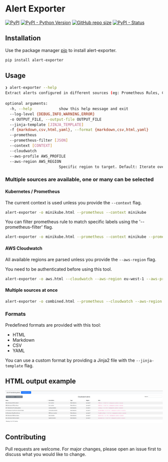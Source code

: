 # Alert Exporter

<p>
<a href="https://pypi.org/project/alert-exporter/"><img alt="PyPI" src="https://img.shields.io/pypi/v/alert-exporter"></a>
<a href="https://pypi.org/project/alert-exporter/"><img alt="PyPI - Python Version" src="https://img.shields.io/pypi/pyversions/alert-exporter"></a>
<a href="https://github.com/BapRx/alert-exporter/"><img alt="GitHub repo size" src="https://img.shields.io/github/repo-size/BapRx/alert-exporter"></a>
<a href="https://pypi.org/project/alert-exporter/"><img alt="PyPI - Status" src="https://img.shields.io/pypi/status/alert-exporter"></a>
</p>

## Installation

Use the package manager [pip](https://pip.pypa.io/en/stable/) to install alert-exporter.

```bash
pip install alert-exporter
```

## Usage

```bash
❯ alert-exporter --help
Extract alerts configured in different sources (eg: Prometheus Rules, CloudWatch Alarms, etc.)

optional arguments:
  -h, --help            show this help message and exit
  --log-level {DEBUG,INFO,WARNING,ERROR}
  -o OUTPUT_FILE, --output-file OUTPUT_FILE
  --jinja-template [JINJA_TEMPLATE]
  -f {markdown,csv,html,yaml}, --format {markdown,csv,html,yaml}
  --prometheus
  --prometheus-filter [JSON]
  --context [CONTEXT]
  --cloudwatch
  --aws-profile AWS_PROFILE
  --aws-region AWS_REGION
                        Specific region to target. Default: Iterate over all regions available.
```

### Multiple sources are available, one or many can be selected

#### Kubernetes / Prometheus

The current context is used unless you provide the `--context` flag.

```bash
alert-exporter -o minikube.html --prometheus --context minikube
```

You can filter prometheus rule to match specific labels using the '--prometheus-filter' flag.

```bash
alert-exporter -o minikube.html --prometheus --context minikube --prometheus-filter '{"severity": "critical"}'
```

#### AWS Cloudwatch

All available regions are parsed unless you provide the `--aws-region` flag.

You need to be authenticated before using this tool.

```bash
alert-exporter -o aws.html --cloudwatch --aws-region eu-west-1 --aws-profile profile
```

#### Multiple sources at once

```bash
alert-exporter -o combined.html --prometheus --cloudwatch --aws-region eu-west-1
```

### Formats

Predefined formats are provided with this tool:

- HTML
- Markdown
- CSV
- YAML

You can use a custom format by providing a Jinja2 file with the `--jinja-template` flag.

## HTML output example

<a href="https://raw.githubusercontent.com/BapRx/alert-exporter/master/docs/alerts-html.png"><img alt="HTML output" src="https://raw.githubusercontent.com/BapRx/alert-exporter/master/docs/alerts-html.png"></a>

## Contributing

Pull requests are welcome. For major changes, please open an issue first to discuss what you would like to change.
